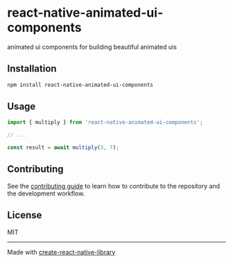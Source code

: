 # react-native-animated-ui-components

animated ui components for building beautiful animated uis

## Installation

```sh
npm install react-native-animated-ui-components
```

## Usage

```js
import { multiply } from 'react-native-animated-ui-components';

// ...

const result = await multiply(3, 7);
```

## Contributing

See the [contributing guide](CONTRIBUTING.md) to learn how to contribute to the repository and the development workflow.

## License

MIT

---

Made with [create-react-native-library](https://github.com/callstack/react-native-builder-bob)
